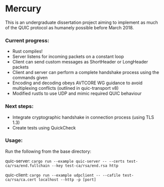 # Mercury

This is an undergraduate dissertation project aiming to implement as much of the QUIC protocol as humanely possible before March 2018.

### Current progress:
* Rust compiles!
* Server listens for incoming packets on a constant loop
* Client can send custom messages as ShortHeader or LongHeader packets
* Client and server can perform a complete handshake process using the commands given
* Encoding and decoding obeys AVTCORE WG guidance to avoid multiplexing conflicts (outlined in quic-transport v8)
* Modified rustls to use UDP and mimic required QUIC behaviour

### Next steps:
* Integrate cryptographic handshake in connection process (using TLS 1.3)
* Create tests using QuickCheck

### Usage:
Run the following from the base directory:

quic-server:
`cargo run --example quic-server -- --certs test-ca/rsa/end.fullchain --key test-ca/rsa/end.rsa http`

quic-client:
`cargo run --example udpclient -- --cafile test-ca/rsa/ca.cert localhost --http -p [port]`
